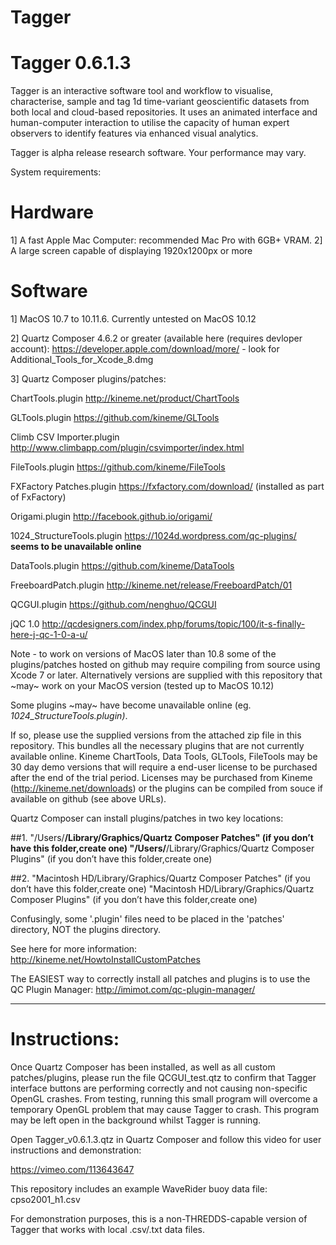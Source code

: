 # Tagger

# Tagger 0.6.1.3

Tagger is an interactive software tool and workflow to visualise, characterise, sample and tag 1d time-variant geoscientific datasets from both local and cloud-based repositories. It uses an animated interface and human-computer interaction to utilise the capacity of human expert observers to identify features via enhanced visual analytics. 

Tagger is alpha release research software. Your performance may vary.

System requirements:

# Hardware

1] A fast Apple Mac Computer: recommended Mac Pro with 6GB+ VRAM.
2] A large screen capable of displaying 1920x1200px or more

# Software

1] MacOS 10.7 to 10.11.6. Currently untested on MacOS 10.12

2] Quartz Composer 4.6.2 or greater (available here (requires devloper account): https://developer.apple.com/download/more/ - look for Additional_Tools_for_Xcode_8.dmg

3] Quartz Composer plugins/patches:

  ChartTools.plugin http://kineme.net/product/ChartTools

  GLTools.plugin https://github.com/kineme/GLTools

  Climb CSV Importer.plugin http://www.climbapp.com/plugin/csvimporter/index.html

  FileTools.plugin https://github.com/kineme/FileTools

  FXFactory Patches.plugin https://fxfactory.com/download/ (installed as part of FxFactory)

  Origami.plugin http://facebook.github.io/origami/

  1024_StructureTools.plugin https://1024d.wordpress.com/qc-plugins/ __seems to be unavailable online__

  DataTools.plugin https://github.com/kineme/DataTools

  FreeboardPatch.plugin http://kineme.net/release/FreeboardPatch/01

  QCGUI.plugin https://github.com/nenghuo/QCGUI

  jQC 1.0 http://qcdesigners.com/index.php/forums/topic/100/it-s-finally-here-j-qc-1-0-a-u/


Note - to work on versions of MacOS later than 10.8 some of the plugins/patches hosted on github may require compiling from source using Xcode 7 or later. Alternatively versions are supplied with this repository that ~may~ work on your MacOS version (tested up to MacOS 10.12)

Some plugins ~may~ have become unavailable online (eg. _1024_StructureTools.plugin)_. 

If so, please use the supplied versions from the attached zip file in this repository. This bundles all the necessary plugins that are not currently available online. Kineme ChartTools, Data Tools, GLTools, FileTools may be 30 day demo versions that will require a end-user license to be purchased after the end of the trial period. Licenses may be purchased from Kineme (http://kineme.net/downloads) or the plugins can be compiled from souce if available on github (see above URLs).

Quartz Composer can install plugins/patches in two key locations:

##1.
"/Users/****/Library/Graphics/Quartz Composer Patches" (if you don’t have this folder,create one)
"/Users/****/Library/Graphics/Quartz Composer Plugins" (if you don’t have this folder,create one)

##2.
"Macintosh HD/Library/Graphics/Quartz Composer Patches" (if you don’t have this folder,create one)
"Macintosh HD/Library/Graphics/Quartz Composer Plugins" (if you don’t have this folder,create one)

Confusingly, some '.plugin' files need to be placed in the 'patches' directory, NOT the plugins directory.

See here for more information: http://kineme.net/HowtoInstallCustomPatches

The EASIEST way to correctly install all patches and plugins is to use the QC Plugin Manager: http://imimot.com/qc-plugin-manager/

_________________________________

# Instructions:

Once Quartz Composer has been installed, as well as all custom patches/plugins, please run the file QCGUI_test.qtz to confirm that Tagger interface buttons are performing correctly and not causing non-specific OpenGL crashes. From testing, running this small program will overcome a temporary OpenGL problem that may cause Tagger to crash. This program may be left open in the background whilst Tagger is running.

Open Tagger_v0.6.1.3.qtz in Quartz Composer and follow this video for user instructions and demonstration:

https://vimeo.com/113643647

This repository includes an example WaveRider buoy data file: cpso2001_h1.csv 

For demonstration purposes, this is a non-THREDDS-capable version of Tagger that works with local .csv/.txt data files.
